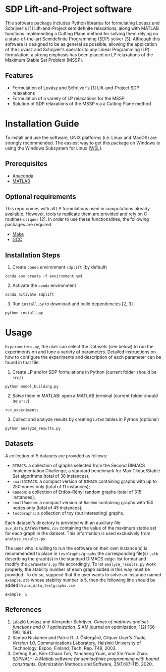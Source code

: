 # SDP Lift-and-Project software
This software package includes Python libraries for formulating Lov&aacute;sz and Schrijver's [1] Lift-and-Project semidefinite relaxations, along with MATLAB functions implementing a Cutting Plane method for solving them relying on a state-of-the-art Semidefinite Programming (SDP) solver [3]. Although this software is designed to be as general as possible, allowing the application of the Lov&aacute;sz and Schrijver's operator to any Linear Programming (LP) formulation, a strong emphasis has been placed on LP relaxations of the Maximum Stable Set Problem (MSSP).


## Features
 * Formulation of Lov&aacute;sz and Schrijver's [1] Lift-and-Project SDP relaxations
 * Formulation of a variety of LP relaxations for the MSSP
 * Solution of SDP relaxations of the MSSP via a Cutting Plane method


# Installation Guide
To install and use the software, UNIX platforms (i.e. Linux and MacOS) are strongly recommended. The easiest way to get this package on Windows is using the Windows Subsystem for Linux ([WSL](https://learn.microsoft.com/en-us/windows/wsl/install)).


## Prerequisites
- [Anaconda](https://www.anaconda.com)
- [MATLAB](https://matlab.mathworks.com)


## Optional requirements
This repo comes with all LP formulations used in computations already available. However, tools to replicate them are provided and rely on C routines `cliquer` [2]. In order to use these functionalities, the following packages are required:
- [Make](https://www.gnu.org/software/make/)
- [GCC](https://gcc.gnu.org)


## Installation Steps
1. Create `conda` environment `sdplift` (by default)
```
conda env create -f environment.yml
```
2. Activate the `conda` environment
```
conda activate sdplift
```
3. Run `install.py` to download and build dependencies [2, 3]
```
python install.py
```


# Usage
In `parameters.py`, the user can select the Datasets (see below) to run the experiments on and tune a variety of parameters. Detailed instructions on how to configure the experiments and description of each parameter can be found in that file.

1. Create LP and/or SDP formulations in Python (current folder should be `src/`)
```
python model_building.py
```
2. Solve them in MATLAB: open a MATLAB terminal (current folder should be `src/`)
```
run_experiments
```
3. Collect and analyze results by creating `LaTeX` tables in Python (optional)
```
python analyze_results.py
```

## Datasets
A collection of 5 datasets are provided as follows:
  * `DIMACS`: a collection of graphs selected from the Second DIMACS Implementation Challenge, a standard benchmark for Max Clique/Stable Set algorithms (total of 38 instances); 
  * `smallDIMACS`: a compact version of `DIMACS` containing graphs with up to 250 nodes only (total of 11 instances);
  * `Random`: a collection of Erdös–Rényi random graphs (total of 315 instances);
  * `smallRandom`: a compact version of `Random` containing graphs with 150 nodes only (total of 45 instances);
  * `testGraphs`: a collection of toy (but interesting) graphs.
    
Each dataset's directory is provided with an auxiliary file `aux_data_DATASETNAME.csv` containing the value of the maximum stable set for each graph in the dataset. This information is used exclusively from `analyze_results.py`.

The user who is willing to run the software on their own instance(s) is recommended to place in `testGraphs/graphs` the corresponding file(s) `.stb` describing the graph(s) in the standard DIMACS edge-list format and modify the `parameters.py` file accordingly. To let `analyze_results.py` work properly, the stability number of each graph added in this way must be provided. To do so, suppose that the user wants to solve an instance named `example.stb` whose stability number is 5, then the following line should be added in `aux_data_testgraphs.csv`

```
example  5
```


## References
 1. L&aacute;szl&oacute; Lov&aacute;sz and Alexander Schrijver. *Cones of matrices and set-functions and 0–1 optimization*. SIAM journal on optimization, 1(2):166–190, 1991.
 2. Sampo Niskanen and Patric R. J. Östergård, *Cliquer User's Guide, Version 1.0*, Communications Laboratory, Helsinki University of Technology, Espoo, Finland, Tech. Rep. T48, 2003.
 3. Defeng Sun, Kim-Chuan Toh, Yancheng Yuan, and Xin-Yuan Zhao. *SDPNAL+: A Matlab software for semidefinite programming with bound constraints*. Optimization Methods and Software, 35(1):87–115, 2020.
